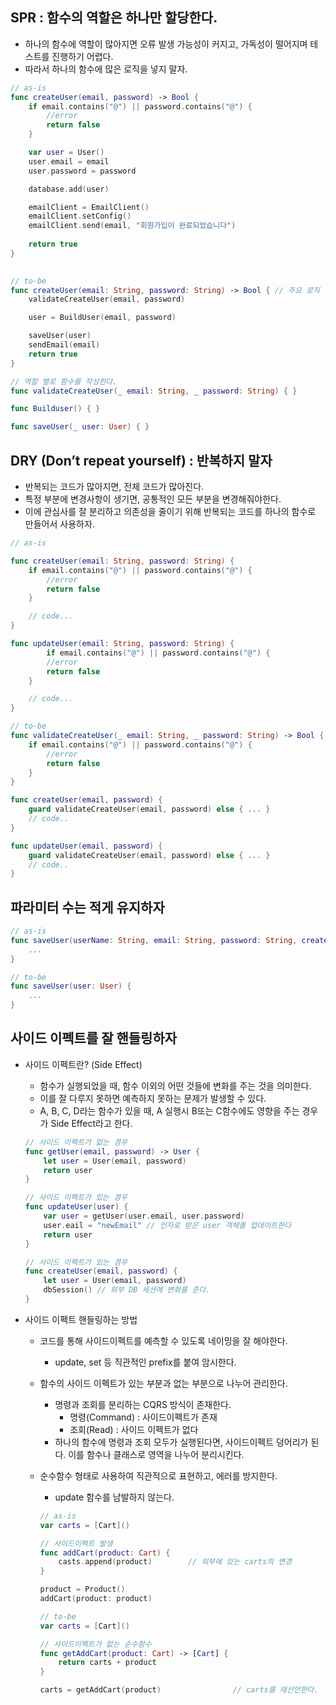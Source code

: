 ## SPR : 함수의 역할은 하나만 할당한다.

- 하나의 함수에 역할이 많아지면 오류 발생 가능성이 커지고, 가독성이 떨어지며 테스트를 진행하기 어렵다.
- 따라서 하나의 함수에 많은 로직을 넣지 말자.

```swift
// as-is
func createUser(email, password) -> Bool {
    if email.contains("@") || password.contains("@") {
        //error
        return false
    }

    var user = User()
    user.email = email
    user.password = password

    database.add(user)

    emailClient = EmailClient()
    emailClient.setConfig()
    emailClient.send(email, "회원가입이 완료되었습니다")
    
    return true
}
    
```

```swift
// to-be
func createUser(email: String, password: String) -> Bool { // 주요 로직 실행 함수
    validateCreateUser(email, password)

    user = BuildUser(email, password)

    saveUser(user)
    sendEmail(email)
    return true
}

// 역할 별로 함수를 작성한다.
func validateCreateUser(_ email: String, _ password: String) { }

func Builduser() { }

func saveUser(_ user: User) { }

```

## DRY (Don’t repeat yourself) : 반복하지 말자

- 반복되는 코드가 많아지면, 전체 코드가 많아진다.
- 특정 부분에 변경사항이 생기면, 공통적인 모든 부분을 변경해줘야한다.
- 이에 관심사를 잘 분리하고 의존성을 줄이기 위해 반복되는 코드를 하나의 함수로 만들어서 사용하자.

```swift
// as-is

func createUser(email: String, password: String) {
    if email.contains("@") || password.contains("@") {
        //error
        return false
    }

    // code...
}

func updateUser(email: String, password: String) {
        if email.contains("@") || password.contains("@") {
        //error
        return false
    }

    // code...
}
```

```swift
// to-be
func validateCreateUser(_ email: String, _ password: String) -> Bool {
    if email.contains("@") || password.contains("@") {
        //error
        return false
    }
}

func createUser(email, password) {
    guard validateCreateUser(email, password) else { ... }
    // code..
}

func updateUser(email, password) {
    guard validateCreateUser(email, password) else { ... }
    // code..
}
```

## **파라미터 수는 적게 유지하자**

```swift
// as-is
func saveUser(userName: String, email: String, password: String, createAt: Int) {
    ...
}

// to-be
func saveUser(user: User) {
    ...
}
```

## **사이드 이펙트를 잘 핸들링하자**

- 사이드 이펙트란? (Side Effect)
    - 함수가 실행되었을 때, 함수 이외의 어떤 것들에 변화를 주는 것을 의미한다.
    - 이를 잘 다루지 못하면 예측하지 못하는 문제가 발생할 수 있다.
    - A, B, C, D라는 함수가 있을 때, A 실행시 B또는 C함수에도 영향을 주는 경우가 Side Effect라고 한다.
    
    ```swift
    // 사이드 이펙트가 없는 경우
    func getUser(email, password) -> User {
        let user = User(email, password)
        return user
    }
    
    // 사이드 이펙트가 있는 경우
    func updateUser(user) {
        var user = getUser(user.email, user.password)
        user.eail = "newEmail" // 인자로 받은 user 객체를 업데이트한다
        return user
    }
    
    // 사이드 이펙트가 있는 경우
    func createUser(email, password) {
        let user = User(email, password)
        dbSession() // 외부 DB 세션에 변화를 준다.
    }
    ```
    

- 사이드 이펙트 핸들링하는 방법
    - 코드를 통해 사이드이펙트를 예측할 수 있도록 네이밍을 잘 해야한다.
        - update, set 등 직관적인 prefix를 붙여 암시한다.
    - 함수의 사이드 이펙트가 있는 부분과 없는 부분으로 나누어 관리한다.
        - 명령과 조회를 분리하는 CQRS 방식이 존재한다.
            - 명령(Command) : 사이드이펙트가 존재
            - 조회(Read) : 사이드 이펙트가 없다
        - 하나의 함수에 명령과 조회 모두가 실행된다면, 사이드이펙트 덩어리가 된다. 이를 함수나 클래스로 영역을 나누어 분리시킨다.
    - 순수함수 형태로 사용하여 직관적으로 표현하고, 에러를 방지한다.
        - update 함수를 남발하지 않는다.
        
        ```swift
        // as-is
        var carts = [Cart]()
        
        // 사이드이펙트 발생
        func addCart(product: Cart) {
            casts.append(product)        // 외부에 있는 carts의 변경
        }
        
        product = Product()
        addCart(product: product)
        ```
        
        ```swift
        // to-be
        var carts = [Cart]()
        
        // 사이드이펙트가 없는 순수함수
        func getAddCart(product: Cart) -> [Cart] {
            return carts + product
        }
        
        carts = getAddCart(product)                // carts를 재선언한다.
        ```
